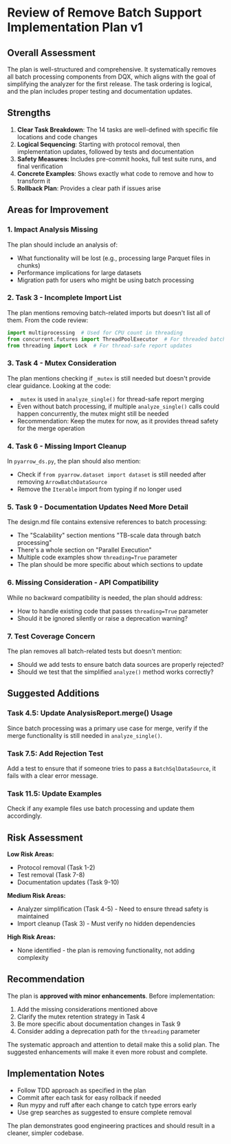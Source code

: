 # Review of Remove Batch Support Implementation Plan v1

## Overall Assessment

The plan is well-structured and comprehensive. It systematically removes all batch processing components from DQX, which aligns with the goal of simplifying the analyzer for the first release. The task ordering is logical, and the plan includes proper testing and documentation updates.

## Strengths

1. **Clear Task Breakdown**: The 14 tasks are well-defined with specific file locations and code changes
2. **Logical Sequencing**: Starting with protocol removal, then implementation updates, followed by tests and documentation
3. **Safety Measures**: Includes pre-commit hooks, full test suite runs, and final verification
4. **Concrete Examples**: Shows exactly what code to remove and how to transform it
5. **Rollback Plan**: Provides a clear path if issues arise

## Areas for Improvement

### 1. Impact Analysis Missing

The plan should include an analysis of:
- What functionality will be lost (e.g., processing large Parquet files in chunks)
- Performance implications for large datasets
- Migration path for users who might be using batch processing

### 2. Task 3 - Incomplete Import List

The plan mentions removing batch-related imports but doesn't list all of them. From the code review:
```python
import multiprocessing  # Used for CPU count in threading
from concurrent.futures import ThreadPoolExecutor  # For threaded batch processing
from threading import Lock  # For thread-safe report updates
```

### 3. Task 4 - Mutex Consideration

The plan mentions checking if `_mutex` is still needed but doesn't provide clear guidance. Looking at the code:
- `_mutex` is used in `analyze_single()` for thread-safe report merging
- Even without batch processing, if multiple `analyze_single()` calls could happen concurrently, the mutex might still be needed
- Recommendation: Keep the mutex for now, as it provides thread safety for the merge operation

### 4. Task 6 - Missing Import Cleanup

In `pyarrow_ds.py`, the plan should also mention:
- Check if `from pyarrow.dataset import dataset` is still needed after removing `ArrowBatchDataSource`
- Remove the `Iterable` import from typing if no longer used

### 5. Task 9 - Documentation Updates Need More Detail

The design.md file contains extensive references to batch processing:
- The "Scalability" section mentions "TB-scale data through batch processing"
- There's a whole section on "Parallel Execution"
- Multiple code examples show `threading=True` parameter
- The plan should be more specific about which sections to update

### 6. Missing Consideration - API Compatibility

While no backward compatibility is needed, the plan should address:
- How to handle existing code that passes `threading=True` parameter
- Should it be ignored silently or raise a deprecation warning?

### 7. Test Coverage Concern

The plan removes all batch-related tests but doesn't mention:
- Should we add tests to ensure batch data sources are properly rejected?
- Should we test that the simplified `analyze()` method works correctly?

## Suggested Additions

### Task 4.5: Update AnalysisReport.merge() Usage
Since batch processing was a primary use case for merge, verify if the merge functionality is still needed in `analyze_single()`.

### Task 7.5: Add Rejection Test
Add a test to ensure that if someone tries to pass a `BatchSqlDataSource`, it fails with a clear error message.

### Task 11.5: Update Examples
Check if any example files use batch processing and update them accordingly.

## Risk Assessment

**Low Risk Areas:**
- Protocol removal (Task 1-2)
- Test removal (Task 7-8)
- Documentation updates (Task 9-10)

**Medium Risk Areas:**
- Analyzer simplification (Task 4-5) - Need to ensure thread safety is maintained
- Import cleanup (Task 3) - Must verify no hidden dependencies

**High Risk Areas:**
- None identified - the plan is removing functionality, not adding complexity

## Recommendation

The plan is **approved with minor enhancements**. Before implementation:

1. Add the missing considerations mentioned above
2. Clarify the mutex retention strategy in Task 4
3. Be more specific about documentation changes in Task 9
4. Consider adding a deprecation path for the `threading` parameter

The systematic approach and attention to detail make this a solid plan. The suggested enhancements will make it even more robust and complete.

## Implementation Notes

- Follow TDD approach as specified in the plan
- Commit after each task for easy rollback if needed
- Run mypy and ruff after each change to catch type errors early
- Use grep searches as suggested to ensure complete removal

The plan demonstrates good engineering practices and should result in a cleaner, simpler codebase.
